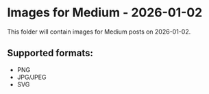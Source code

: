 # Images for Medium - 2026-01-02

This folder will contain images for Medium posts on 2026-01-02.

## Supported formats:
- PNG
- JPG/JPEG
- SVG
